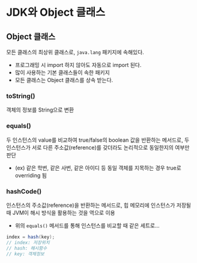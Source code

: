 # JDK와 Object 클래스
## Object 클래스
모든 클래스의 최상위 클래스로, `java.lang` 패키지에 속해있다.
- 프로그래밍 시 import 하지 않아도 자동으로 import 된다.
- 많이 사용하는 기본 클래스들이 속한 패키지
- 모든 클래스는 Object 클래스를 상속 받는다.

###  toString()
객체의 정보를 String으로 변환

### equals()
두 인스턴스의 value를 비교하여 true/false의 boolean 값을 반환하는 메서드로, 두 인스턴스가 서로 다른 주소값(reference)를 갖더라도 논리적으로 동일한지의 여부만 판단
- (ex) 같은 학번, 같은 사번, 같은 아이디 등 동일 객체를 지목하는 경우 true로 overriding 됨

### hashCode()
인스턴스의 주소값(reference)을 반환하는 메서드로, 힙 메모리에 인스턴스가 저장될 때 JVM이 해시 방식을 활용하는 것을 역으로 이용
- 위의 `equals()` 메서드를 통해 인스턴스를 비교할 때 같은 세트로...

```java
index = hash(key);
// index: 저장위치
// hash: 해시함수
// key: 객체정보
```
